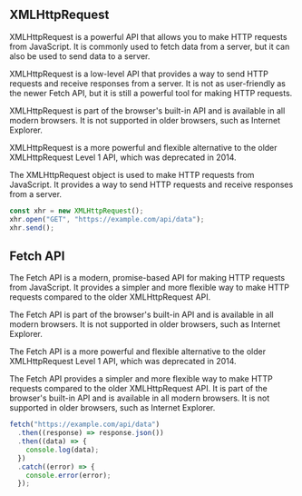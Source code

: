 ## XMLHttpRequest

XMLHttpRequest is a powerful API that allows you to make HTTP requests from JavaScript. It is commonly used to fetch data from a server, but it can also be used to send data to a server.

XMLHttpRequest is a low-level API that provides a way to send HTTP requests and receive responses from a server. It is not as user-friendly as the newer Fetch API, but it is still a powerful tool for making HTTP requests.

XMLHttpRequest is part of the browser's built-in API and is available in all modern browsers. It is not supported in older browsers, such as Internet Explorer.

XMLHttpRequest is a more powerful and flexible alternative to the older XMLHttpRequest Level 1 API, which was deprecated in 2014.

The XMLHttpRequest object is used to make HTTP requests from JavaScript. It provides a way to send HTTP requests and receive responses from a server.

```js
const xhr = new XMLHttpRequest();
xhr.open("GET", "https://example.com/api/data");
xhr.send();
```

## Fetch API

The Fetch API is a modern, promise-based API for making HTTP requests from JavaScript. It provides a simpler and more flexible way to make HTTP requests compared to the older XMLHttpRequest API.

The Fetch API is part of the browser's built-in API and is available in all modern browsers. It is not supported in older browsers, such as Internet Explorer.

The Fetch API is a more powerful and flexible alternative to the older XMLHttpRequest Level 1 API, which was deprecated in 2014.

The Fetch API provides a simpler and more flexible way to make HTTP requests compared to the older XMLHttpRequest API. It is part of the browser's built-in API and is available in all modern browsers. It is not supported in older browsers, such as Internet Explorer.

```js
fetch("https://example.com/api/data")
  .then((response) => response.json())
  .then((data) => {
    console.log(data);
  })
  .catch((error) => {
    console.error(error);
  });
```